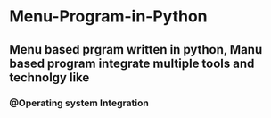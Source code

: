 # Menu-Program-in-Python
<h2> Menu based prgram written in python, Manu based program integrate multiple tools and technolgy like</h2>
<h3>@Operating system Integration</h3>
